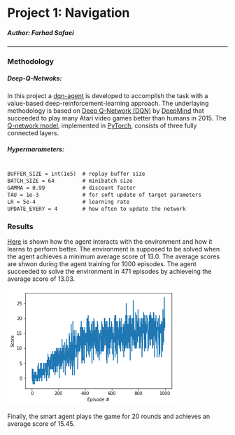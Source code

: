 # Project 1: Navigation
##### Author: Farhad Safaei
---
### Methodology
##### Deep-Q-Netwoks:
In this project a [dqn-agent](https://github.com/fsafaei/DeepRL-Udacity/blob/master/p1_navigation/dqn_agent.py) is developed to accomplish the task with a value-based deep-reinforcement-learning approach. The underlaying methodology is based on [Deep Q-Network (DQN)](https://storage.googleapis.com/deepmind-media/dqn/DQNNaturePaper.pdf) by [DeepMind](https://deepmind.com/) that succeeded to play many Atari video games better than humans in 2015. The [Q-network model](https://github.com/fsafaei/DeepRL-Udacity/blob/master/p1_navigation/model.py), implemented in [PyTorch](https://pytorch.org/), consists of three fully connected layers.
##### Hypermarameters:
#
    BUFFER_SIZE = int(1e5)  # replay buffer size
    BATCH_SIZE = 64         # minibatch size
    GAMMA = 0.99            # discount factor
    TAU = 1e-3              # for soft update of target parameters
    LR = 5e-4               # learning rate 
    UPDATE_EVERY = 4        # how often to update the network
### Results
[Here](https://github.com/fsafaei/DeepRL-Udacity/blob/master/p1_navigation/Navigation.ipynb) is shown how the agent interacts with the environment and how it learns to perform better. The environment is supposed to be solved when the agent achieves a minimum average score of 13.0. The average scores are shwon during the agent training for 1000 episodes. The agent succeeded to solve the environment in 471 episodes by achieveing the average score of 13.03.

![Training Process](https://github.com/fsafaei/DeepRL-Udacity/blob/master/p1_navigation/navigation.png)

Finally, the smart agent plays the game for 20 rounds and achieves an average score of 15.45.
